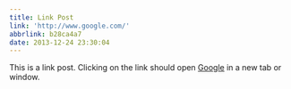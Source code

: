 ```yaml
---
title: Link Post
link: 'http://www.google.com/'
abbrlink: b28ca4a7
date: 2013-12-24 23:30:04
---
```


This is a link post. Clicking on the link should open [Google](http://www.google.com/) in a new tab or window.